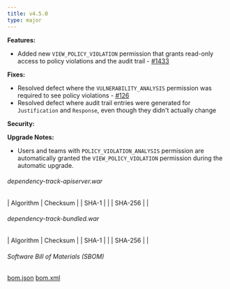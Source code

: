 ```yaml
---
title: v4.5.0
type: major
---
```


**Features:**
* Added new `VIEW_POLICY_VIOLATION` permission that grants read-only access to policy violations and the audit trail - [#1433](https://github.com/DependencyTrack/dependency-track/issues/1433)

**Fixes:**
* Resolved defect where the `VULNERABILITY_ANALYSIS` permission was required to see policy violations - [#126](https://github.com/DependencyTrack/frontend/issues/126)
* Resolved defect where audit trail entries were generated for `Justification` and `Response`, even though they didn't actually change

**Security:**

**Upgrade Notes:**
* Users and teams with `POLICY_VIOLATION_ANALYSIS` permission are automatically granted the `VIEW_POLICY_VIOLATION` permission during the automatic upgrade.

###### dependency-track-apiserver.war

| Algorithm | Checksum |
| SHA-1     |  |
| SHA-256   |  |

###### dependency-track-bundled.war

| Algorithm | Checksum |
| SHA-1     |  |
| SHA-256   |  |

###### Software Bill of Materials (SBOM) ######

[bom.json](https://github.com/DependencyTrack/dependency-track/releases/download/4.5.0/bom.json)
[bom.xml](https://github.com/DependencyTrack/dependency-track/releases/download/4.5.0/bom.xml)
